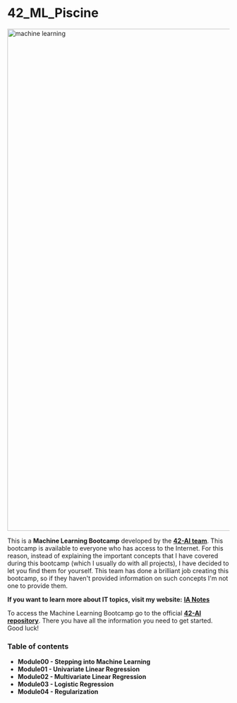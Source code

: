 # 42_ML_Piscine

<img width="1138" alt="machine learning" src="https://user-images.githubusercontent.com/74931024/169572062-479963f3-71ef-4c26-9aa8-568d65101cb2.png">

This is a **Machine Learning Bootcamp** developed by the [**42-AI team**](https://www.42ai.fr). This bootcamp is available to everyone who has access to the Internet. For this reason, instead of explaining the important concepts that I have covered during this bootcamp (which I usually do with all projects), I have decided to let you find them for yourself. This team has done a brilliant job creating this bootcamp, so if they haven't provided information on such concepts I'm not one to provide them.

**If you want to learn more about IT topics, visit my website:** [**IA Notes**](https://ia-notes.com/)

To access the Machine Learning Bootcamp go to the official [**42-AI repository**](https://github.com/42-AI/bootcamp_machine-learning). There you have all the information you need to get started. Good luck!

### Table of contents
- **Module00 - Stepping into Machine Learning**
- **Module01 - Univariate Linear Regression**
- **Module02 - Multivariate Linear Regression**
- **Module03 - Logistic Regression**
- **Module04 - Regularization**
